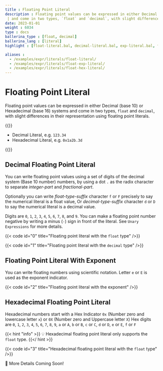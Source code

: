 ```yaml
---
title : Floating Point Literal
description : Floating point values can be expressed in either Decimal (base 10) or Hexadecimal (base 16) systems
 | and come in two types, `float` and `decimal`, with slight differences in their representation using floating point literals.
date: 2023-01-01
weight : 6034
type : docs
ballerina_type : [float, decimal]
ballerina_lang : [literal]
highlight : [float-literal.bal, decimal-literal.bal, exp-literal.bal, float-hex-literal.bal]

aliases : 
  - /examples/expr/literals/float-literal/
  - /examples/expr/literals/float-exp-literal/
  - /examples/expr/literals/float-hex-literal/
---
```


# Floating Point Literal

Floating point values can be expressed in either Decimal (base 10) or Hexadecimal (base 16) systems
and come in two types, `float` and `decimal`, with slight differences in their representation using floating point literals.
<!--more-->

{{<md class="syntax">}}

* Decimal Literal, e.g. `123.34`
* Hexadecimal Literal, e.g. `0x1a2b.3d`

{{</md>}}



## Decimal Floating Point Literal

You can write floating point values using a set of digits of the decimal system (Base 10 number) numbers, 
by using a dot `.` as the radix character to separate *integer-part* and *fractional-part*.

Optionally you can write *float-type-suffix* character `f` or `F` precisely to say the numerical literal is a float
value, Or *decimal-type-suffix* character `d` or `D` to say the numerical literal is a decimal value.

Digits are `0`, `1`, `2`, `3`, `4`, `5`, `6`, `7`, `8`, and `9`. You can make a floating point number negative by
writing a minus (`-`) sign in front of the literal. See `Unary Expressions` for more details.


{{< code id="0" title="Floating point literal with the `float` type" />}}

{{< code id="1" title="Floating point literal with the `decimal` type" />}}

## Floating Point Literal With Exponent

You can write floating numbers using scientific notation. Letter `e` or `E` is used as the exponent indicator.

{{< code id="2" title="Floating point literal with the exponent" />}}

## Hexadecimal Floating Point Literal

Hexadecimal numbers start with a Hex Indicator `0x` (Number zero and lowercase letter `x`) or `0X`
(Number zero and Uppercase letter `X`) Hex digits are `0`, `1`, `2`, `3`, `4`, `5`, `6`, `7`, `8`, 
`9`, `a` or `A`, `b` or `B`, `c` or `C`, `d` or `D`, `e` or `E`, `f` or `F`

{{< hint "info" >}}
💡 Hexadecimal floating point literal only supports the `float` type.
{{</ hint >}}

{{< code id="3" title="Hexadecimal floating point literal with the `float` type" />}}

[//]: # (## Conversion Using `toString` and `fromString`)

🚧 More Details Coming Soon!
